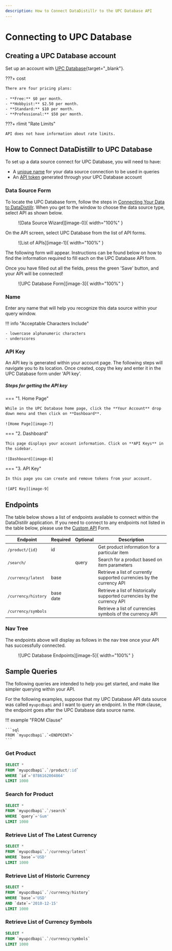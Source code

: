 ```yaml
---
description: How to Connect DataDistillr to the UPC Database API
---
```


# Connecting to UPC Database

## Creating a UPC Database account
Set up an account with [UPC Database][link-1]{target="_blank"}.

???+ cost

    There are four pricing plans:
    
    - **Free:** $0 per month.
    - **Hobbyist:** $2.50 per month.
    - **Standard:** $10 per month.
    - **Professional:** $50 per month.

???+ rlimit "Rate Limits"

    API does not have information about rate limits.

## How to Connect DataDistillr to UPC Database
To set up a data source connect for UPC Database, you will need to have:

- A [unique name](#name) for your data source connection to be used in queries
- An [API token](#api-key) generated through your UPC Database account

### Data Source Form
To locate the UPC Database form, follow the steps in [Connecting Your Data to DataDistillr](../../). When you get to the window to choose the data source type, select API as shown below.

<figure markdown>
  ![Data Source Wizard][image-0]{ width="100%" }
</figure>

On the API screen, select UPC Database from the list of API forms.


<figure markdown>
  ![List of APIs][image-1]{ width="100%" }
</figure>


The following form will appear. Instructions can be found below on how to find the information required to fill each on the UPC Database API form.

Once you have filled out all the fields, press the green 'Save' button, and your API will be connected!

<figure markdown>
  ![UPC Database Form][image-3]{ width="100%" }
</figure>

### Name
Enter any name that will help you recognize this data source within your query window.

!!! info "Acceptable Characters Include"

    - lowercase alphanumeric characters
    - underscores


### API Key
An API key is generated within your account page. The following steps will navigate you to its location. Once created, copy the key and enter it in the UPC Database form under 'API key'.

##### Steps for getting the API key

=== "1. Home Page"

    While in the UPC Database home page, click the **Your Account** drop down menu and then click on **Dashboard**.

    ![Home Page][image-7]

=== "2. Dashboard"

    This page displays your account information. Click on **API Keys** in the sidebar.

    ![Dashboard][image-8]

=== "3. API Key"

    In this page you can create and remove tokens from your account.

    ![API Key][image-9]


## Endpoints
The table below shows a list of endpoints available to connect within the DataDistillr application. If you need to connect to any endpoints not listed in the table below, please use the [Custom API](custom-apis.md) Form.

| Endpoint            | Required     | Optional | Description                                                              |
|---------------------|--------------|----------|--------------------------------------------------------------------------|
| `/product/{id}`     | id           |          | Get product information for a particular item                            |
| `/search/`          |              | query    | Search for a product based on item parameters                            |
| `/currency/latest`  | base         |          | Retrieve a list of currently supported currencies by the currency API    |
| `/currency/history` | base<br>date |          | Retrieve a list of historically supported currencies by the currency API |
| `/currency/symbols` |              |          | Retrieve a list of  currencies symbols of the currency API               |


### Nav Tree
The endpoints above will display as follows in the nav tree once your API has successfully connected.

<figure markdown>
  ![UPC Database Endpoints][image-5]{ width="100%" }
</figure>

## Sample Queries
The following queries are intended to help you get started, and make like simpler querying within your API.

For the following examples, suppose that my UPC Database API data source was called `myupcdbapi` and I want to query an endpoint. In the `FROM` clause, the endpoint goes after the UPC Database data source name.

!!! example "FROM Clause"

    ```sql
    FROM `myupcdbapi`.`<ENDPOINT>`
    ```


### Get Product

```sql
SELECT * 
FROM `myupcdbapi`.`/product/:id`
WHERE `id`='0786162004864'
LIMIT 1000
```

### Search for Product

```sql
SELECT * 
FROM `myupcdbapi`.`/search`
WHERE `query`='Gum'
LIMIT 1000
```

### Retrieve List of The Latest Currency

```sql
SELECT * 
FROM `myupcdbapi`.`/currency/latest`
WHERE `base`='USD'
LIMIT 1000
```

### Retrieve List of Historic Currency

```sql
SELECT * 
FROM `myupcdbapi`.`/currency/history`
WHERE `base`='USD'
AND `date`='2010-12-15'
LIMIT 1000
```

### Retrieve List of Currency Symbols

```sql
SELECT * 
FROM `myupcdbapi`.`/currency/symbols`
LIMIT 1000
```

[image-0]: ../../img/api/data-source-wizard-api-light.png "Data Source Wizard"
[image-1]: ../../img/api/upcdb/choose-form-upc-light.png "API Data Source selection"
[image-2]: ../../img/api/upcdb/choose-form-upc-dark.png "API Data Source selection"
[image-3]: ../../img/api/upcdb/upc-form-light.png "UPC Database form"
[image-4]: ../../img/api/upcdb/upc-form-dark.png "UPC Database form"
[image-5]: ../../img/api/upcdb/upc-nav-tree-light.png "UPC Database endpoints in query page nav tree sidebar"
[image-6]: ../../img/api/upcdb/upc-nav-tree-dark.png "UPC Database endpoints in query page nav tree sidebar"
[image-7]: ../../img/api/upcdb/upc-home.png "UPC Database home page"
[image-8]: ../../img/api/upcdb/upc-dashboard.png "UPC Database account dashboard"
[image-9]: ../../img/api/upcdb/upc-api-keys.png "API token settings"
[image-10]: ../../img/api/upcdb/upc-api-history.png "API history settings"

[link-1]: https://upcdatabase.org/ "UPC Database" 